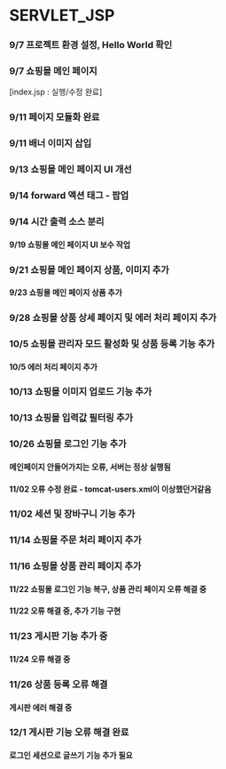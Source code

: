 # SERVLET_JSP
### 9/7 프로젝트 환경 설정, Hello World 확인
### 9/7 쇼핑몰 메인 페이지
[index.jsp : 실행/수정 완료]
### 9/11 페이지 모듈화 완료
### 9/11 배너 이미지 삽입
### 9/13 쇼핑몰 메인 페이지 UI 개선
### 9/14 forward 액션 태그 - 팝업
### 9/14 시간 출력 소스 분리
#### 9/19 쇼핑몰 메인 페이지 UI 보수 작업
### 9/21 쇼핑몰 메인 페이지 상품, 이미지 추가
#### 9/23 쇼핑몰 메인 페이지 상품 추가
### 9/28 쇼핑몰 상품 상세 페이지 및 에러 처리 페이지 추가
### 10/5 쇼핑몰 관리자 모드 활성화 및 상품 등록 기능 추가
#### 10/5 에러 처리 페이지 추가
### 10/13 쇼핑몰 이미지 업로드 기능 추가
### 10/13 쇼핑몰 입력값 필터링 추가
### 10/26 쇼핑몰 로그인 기능 추가
#### 메인페이지 안들어가지는 오류, 서버는 정상 실행됨
#### 11/02 오류 수정 완료 - tomcat-users.xml이 이상했던거같음
### 11/02 세션 및 장바구니 기능 추가
### 11/14 쇼핑몰 주문 처리 페이지 추가
### 11/16 쇼핑몰 상품 관리 페이지 추가
#### 11/22 쇼핑몰 로그인 기능 복구, 상품 관리 페이지 오류 해결 중
#### 11/22 오류 해결 중, 추가 기능 구현
### 11/23 게시판 기능 추가 중
#### 11/24 오류 해결 중
### 11/26 상품 등록 오류 해결
#### 게시판 에러 해결 중
### 12/1 게시판 기능 오류 해결 완료
#### 로그인 세션으로 글쓰기 기능 추가 필요